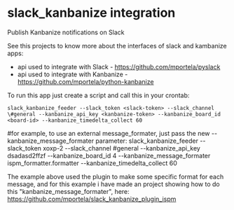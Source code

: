 slack_kanbanize integration
===============

Publish Kanbanize notifications on Slack

See this projects to know more about the interfaces of slack and kambanize apps:

- api used to integrate with Slack - https://github.com/mportela/pyslack
- api used to integrate with Kanbanize - https://github.com/mportela/python-kanbanize

To run this app just create a script and call this in your crontab:
```
slack_kanbanize_feeder --slack_token <slack-token> --slack_channel \#general --kanbanize_api_key <kanbanize-token> --kanbanize_board_id <board-id> --kanbanize_timedelta_collect 60
```

#for example, to use an external message_formater, just pass the new --kanbanize_message_formater parameter:
slack_kanbanize_feeder --slack_token xoxp-2 --slack_channel \#general --kanbanize_api_key dsadasd2ffzf --kanbanize_board_id 4 --kanbanize_message_formater ispm_formatter.formatter --kanbanize_timedelta_collect 60

The example above used the plugin to make some specific format for each message, and for this example i have made an project showing how to do this "kanbanize_message_formater", here: https://github.com/mportela/slack_kanbanize_plugin_ispm
